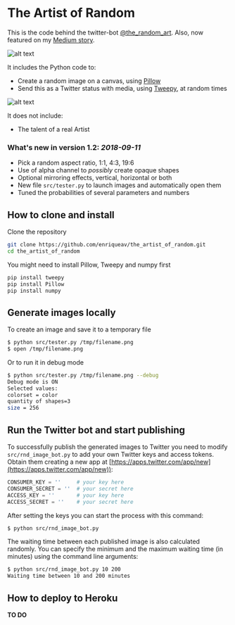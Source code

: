 # The Artist of Random

This is the code behind the twitter-bot [@the_random_art](https://twitter.com/the_random_art).
Also, now featured on my [Medium story](https://medium.com/@monocasero/a-useless-twitter-bot-probably-boosted-my-career-72bb3cd91701).

![alt text](https://pbs.twimg.com/media/DL0UtCNWAAA9Qgc.jpg "Logo")

It includes the Python code to:

* Create a random image on a canvas, using [Pillow](https://python-pillow.org/)
* Send this as a Twitter status with media, using [Tweepy](https://github.com/tweepy/tweepy), at random times

![alt text](https://pbs.twimg.com/media/DL0LfzyWsAAQDcJ.jpg "Logo")

It does not include:

* The talent of a real Artist

### What's new in version 1.2: *2018-09-11*

* Pick a random aspect ratio, 1:1, 4:3, 19:6
* Use of alpha channel to *possibly* create opaque shapes
* Optional mirroring effects, vertical, horizontal or both
* New file `src/tester.py` to launch images and automatically open them
* Tuned the probabilities of several parameters and numbers

## How to clone and install

Clone the repository

```sh
git clone https://github.com/enriqueav/the_artist_of_random.git
cd the_artist_of_random
```

You might need to install Pillow, Tweepy and numpy first

```sh
pip install tweepy
pip install Pillow
pip install numpy
```

## Generate images locally

To create an image and save it to a temporary file

```bash
$ python src/tester.py /tmp/filename.png
$ open /tmp/filename.png
```

Or to run it in debug mode

```bash
$ python src/tester.py /tmp/filename.png --debug
Debug mode is ON
Selected values: 
colorset = color
quantity of shapes=3
size = 256
```


## Run the Twitter bot and start publishing

To successfully publish the generated images to Twitter you need to modify `src/rnd_image_bot.py` to add your own Twitter keys and access tokens. Obtain them creating a new app at [https://apps.twitter.com/app/new](https://apps.twitter.com/app/new)):

```python
CONSUMER_KEY = ''     # your key here
CONSUMER_SECRET = ''  # your secret here
ACCESS_KEY = ''       # your key here
ACCESS_SECRET = ''    # your secret here
```

After setting the keys you can start the process with this command:

```sh
$ python src/rnd_image_bot.py
```

The waiting time between each published image is also calculated randomly. You can specify the minimum and the maximum waiting time (in minutes) using the command line arguments:

```bash
$ python src/rnd_image_bot.py 10 200
Waiting time between 10 and 200 minutes
```

## How to deploy to Heroku

**TO DO**
